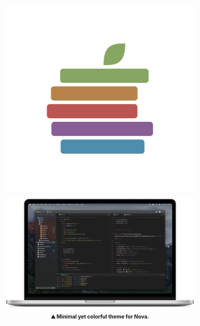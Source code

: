 <div align="center">
	<img src="https://github.com/migueravila/Yosemite/blob/master/docs/logo.png">
</div>

![](docs/header.png)

<div align="center">
	<b>⛰️ Minimal yet colorful theme for Nova.</b>
</div>

